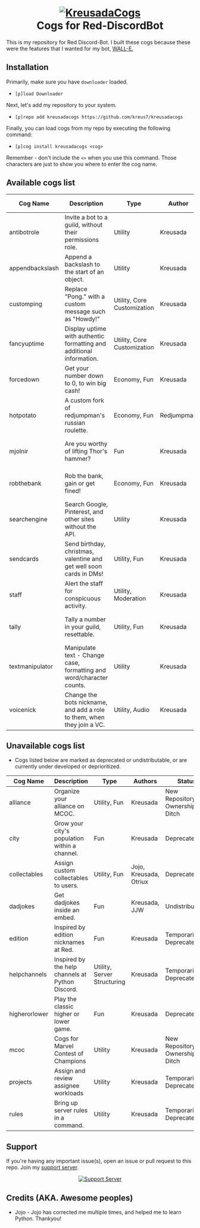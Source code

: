 <h1 align="center">
  <br>
  <a href="https://github.com/kreus7/kreusadacogs/master"><img src="https://media.discordapp.net/attachments/777984845934362634/792047536714154044/kreusadatwitter.png" alt="KreusadaCogs"></a>
  <br>
  Cogs for Red-DiscordBot
  <br>
</h1>

This is my repository for Red Discord-Bot. I built these cogs because these were the features that I wanted for my bot, [WALL-E.](https://discord.com/oauth2/authorize?client_id=766580519000473640&scope=bot&permissions=8)

## Installation
Primarily, make sure you have `downloader` loaded. 

- `[p]load Downloader`

Next, let's add my repository to your system.

- `[p]repo add kreusadacogs https://github.com/kreus7/kreusadacogs`

Finally, you can load cogs from my repo by executing the following command:

- `[p]cog install kreusadacogs <cog>`

Remember - don't include the `<>` when you use this command. Those characters are just to show you where to enter the cog name.


## Available cogs list

| Cog Name        | Description                                                            | Type                        | Author     | Status           | Bug-Proofed    | Rating                  |
|-----------------|------------------------------------------------------------------------|-----------------------------|------------|------------------|----------------|-------------------------|
| antibotrole     | Invite a bot to a guild, without their permissions role.               | Utility                     | Kreusada   | Ready for use    | Yes            | No ratings provided yet |
| appendbackslash | Append a backslash to the start of an object.                          | Utility                     | Kreusada   | Ready for use    | Yes            | No ratings provided yet |
| customping      | Replace "Pong." with a custom message such as "Howdy!"                 | Utility, Core Customization | Kreusada   | Ready for use    | Yes            | No ratings provided yet |
| fancyuptime     | Display uptime with authentic formatting and additional information.   | Utility, Core Customization | Kreusada   | Ready for use    | Yes            | No ratings provided yet |
| forcedown       | Get your number down to 0, to win big cash!                            | Economy, Fun                | Kreusada   | Ready for use    | Prone, pending | No ratings provided yet |
| hotpotato       | A custom fork of redjumpman's russian roulette.                        | Economy, Fun                | Redjumpman | Ready for use    | Yes            | No ratings provided yet |
| mjolnir         | Are you worthy of lifting Thor's hammer?                               | Fun                         | Kreusada   | Ready for use    | Yes            | No ratings provided yet |
| robthebank      | Rob the bank, gain or get fined!                                       | Economy, Fun                | Kreusada   | Ready for use    | Re-pending     | No ratings provided yet |
| searchengine    | Search Google, Pinterest, and other sites without the API.             | Utility                     | Kreusada   | Ready for use    | Yes            | No ratings provided yet |
| sendcards       | Send birthday, christmas, valentine and get well soon cards in DMs!    | Utility, Fun                | Kreusada   | Ready for use    | Yes            | No ratings provided yet |
| staff           | Alert the staff for conspicuous activity.                              | Utility, Moderation         | Kreusada   | Ready for use    | Yes            | No ratings provided yet |
| tally           | Tally a number in your guild, resettable.                              | Utility, Fun                | Kreusada   | Ready for use    | Prone, Pending | No ratings provided yet |
| textmanipulator | Manipulate text - Change case, formatting and word/character counts.   | Utility                     | Kreusada   | Ready for use    | Yes            | No ratings provided yet |
| voicenick       | Change the bots nickname, and add a role to them, when they join a VC. | Utility, Audio              | Kreusada   | Pending re-write | Pending        | No ratings provided yet |

## Unavailable cogs list
- Cogs listed below are marked as deprecated or undistributable, or are currently under developed or deprioritized.

| Cog Name      | Description                                      | Type                        | Authors                | Status                          |
|---------------|--------------------------------------------------|-----------------------------|------------------------|---------------------------------|
| alliance      | Organize your alliance on MCOC.                  | Utility, Fun                | Kreusada               | New Repository, Ownership Ditch |
| city          | Grow your city's population within a channel.    | Fun                         | Kreusada               | Deprecated                      |
| collectables  | Assign custom collectables to users.             | Utility, Fun                | Jojo, Kreusada, Otriux | Deprecated                      |
| dadjokes      | Get dadjokes inside an embed.                    | Fun                         | Kreusada, JJW          | Undistributable                 |
| edition       | Inspired by edition nicknames at Red.            | Fun                         | Kreusada               | Temporarily Deprecated          |
| helpchannels  | Inspired by the help channels at Python Discord. | Utility, Server Structuring | Kreusada               | Temporarily Deprecated          |
| higherorlower | Play the classic higher or lower game.           | Fun                         | Kreusada               | Deprecated                      |
| mcoc          | Cogs for Marvel Contest of Champions             | Utility                     | Kreusada               | New Repository, Ownership Ditch |
| projects      | Assign and review assignee workloads             | Utility                     | Kreusada               | Temporarily Deprecated          |
| rules         | Bring up server rules in a command.              | Utility                     | Kreusada               | Temporarily Deprecated          |

## Support

If you're having any important issue(s), open an issue or pull request to this repo.
Join my [support server](https://discord.gg/JmCFyq7).
<p align="center">
  <a href="https://discord.gg/JmCFyq7">
    <img src="https://discord.com/api/guilds/744572173137477692/widget.png?style=banner4" alt="Support Server">
  </a>
</p>

## Credits (AKA. Awesome peoples)

* Jojo - Jojo has corrected me multiple times, and helped me to learn Python. Thankyou!
